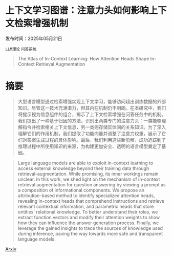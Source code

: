 # 上下文学习图谱：注意力头如何影响上下文检索增强机制

发布时间：2025年05月21日

`LLM理论` `问答系统`

> The Atlas of In-Context Learning: How Attention Heads Shape In-Context Retrieval Augmentation

# 摘要

> 大型语言模型通过检索增强实现上下文学习，能够访问超出训练数据的外部知识。尽管这一技术充满潜力，但其内在机制仍不明朗。在本研究中，我们将提示视为信息组件的组合，揭示了上下文检索增强在问答任务中的机制。我们提出了一种基于归因的方法，识别出两类专门的注意力头：一类能够理解指令并检索相关上下文信息，另一类则存储实体间的关系知识。为了深入理解它们的作用机制，我们提取了功能向量并调整了注意力权重，展示了它们对答案生成过程的具体影响。最后，我们利用这些新见解，成功追踪到了推理过程中所使用知识的来源，为构建更加安全、透明的语言模型奠定了基础。

> Large language models are able to exploit in-context learning to access external knowledge beyond their training data through retrieval-augmentation. While promising, its inner workings remain unclear. In this work, we shed light on the mechanism of in-context retrieval augmentation for question answering by viewing a prompt as a composition of informational components. We propose an attribution-based method to identify specialized attention heads, revealing in-context heads that comprehend instructions and retrieve relevant contextual information, and parametric heads that store entities' relational knowledge. To better understand their roles, we extract function vectors and modify their attention weights to show how they can influence the answer generation process. Finally, we leverage the gained insights to trace the sources of knowledge used during inference, paving the way towards more safe and transparent language models.

[Arxiv](https://arxiv.org/abs/2505.15807)